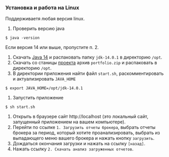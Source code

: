 ### Установка и работа на Linux

Поддерживаетя любая версия linux.
1. Проверить версию java
```shell script
$ java -version
```
   Если версия 14 или выше, пропустите п. 2.
1. Скачать [Java 14](https://download.java.net/java/GA/jdk14.0.1/664493ef4a6946b186ff29eb326336a2/7/GPL/openjdk-14.0.1_linux-x64_bin.tar.gz)
   и распаковать папку `jdk-14.0.1` в директорию `/opt`.
1. Скачать со станицы [проекта](https://github.com/vananiev/portfolio/releases/latest)
   архив `portfolio.zip` и распаковать в директорию `/opt`.
1. В директории приложения найти файл `start.sh`, раскомментировать и актуализировать `JAVA_HOME`
```shell script
$ export JAVA_HOME=/opt/jdk-14.0.1
```
1. Запустить приложение
```shell script
$ sh start.sh
```
1. Открыть в  браузере сайт http://localhost (это локальный сайт, запущенный приложением на вашем компьютере).
1. Перейти по ссылке `1. Загрузить отчеты брокера`, выбрать отчеты брокера за период, который хотите проанализировать,
   выбрать из выпадающего меню вашего брокера и нажать кнопку `загрузить`.
1. Дождаться окончания загрузки и нажать на ссылку `[назад]`.
1. Нажать ссылку `2. Скачать анализ загруженных отчетов`.
   

